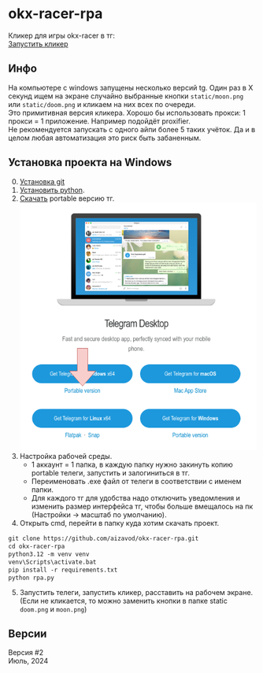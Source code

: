 # okx-racer-rpa
Кликер для игры okx-racer в тг:   
[Запустить кликер](https://t.me/OKX_official_bot/OKX_Racer?startapp=linkCode_65748275)

## Инфо   
На компьютере с windows запущены несколько версий tg. Один раз в X секунд ищем на экране случайно выбранные кнопки `static/moon.png` или `static/doom.png` и кликаем на них всех по очереди.    
Это примитивная версия кликера. Хорошо бы использовать прокси: 1 прокси = 1 приложение. Например подойдёт proxifier.    
Не рекомендуется запускать с одного айпи более 5 таких учёток. Да и в целом любая автоматизация это риск быть забаненным.

## Установка проекта на Windows
0. [Установка git](https://git-scm.com/download/win/)    
1. [Установить python](https://docs.python.org/3/using/windows.html).    
2. [Скачать](https://desktop.telegram.org/) portable версию тг.     
![telegram](./static/for_readme/image.png)
3. Настройка рабочей среды.
    - 1 аккаунт = 1 папка, в каждую папку нужно закинуть копию portable телеги, запустить и залогиниться в тг.     
    - Переименовать .exe файл от телеги в соответствии с именем папки. 
    - Для каждого тг для удобства надо отключить уведомления и изменить размер интерфейса тг, чтобы больше вмещалось на пк (Настройки -> масштаб по умолчанию).    
4. Открыть cmd, перейти в папку куда хотим скачать проект.    
```
git clone https://github.com/aizavod/okx-racer-rpa.git
cd okx-racer-rpa
python3.12 -m venv venv
venv\Scripts\activate.bat
pip install -r requirements.txt
python rpa.py
```
5. Запустить телеги, запустить кликер, расставить на рабочем экране. (Если не кликается, то можно заменить кнопки в папке static `doom.png` и `moon.png`)


## Версии
Версия #2    
Июль, 2024